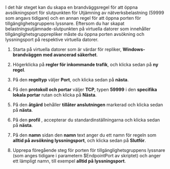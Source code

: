 I det här steget kan du skapa en brandväggsregel för att öppna avsökningsport för slutpunkten för Utjämning av nätverksbelastning (59999 som angavs tidigare) och en annan regel för att öppna porten för tillgänglighetsgruppens lyssnare. Eftersom du har skapat belastningsutjämnade-slutpunkten på virtuella datorer som innehåller tillgänglighetsgrupprepliker måste du öppna porten avsökning och lyssningsport på respektive virtuella datorer.

1. Starta på virtuella datorer som är värdar för repliker, **Windows-brandväggen med avancerad säkerhet**.

2. Högerklicka på **regler för inkommande trafik**, och klicka sedan på **ny regel**.

3. På den **regeltyp** väljer **Port**, och klicka sedan på **nästa**.

4. På den **protokoll och portar** väljer **TCP**, typen **59999** i den **specifika lokala portar** rutan och klicka på  **Nästa**.

5. På den **åtgärd** behåller **tillåter anslutningen** markerad och klicka sedan på **nästa**.

6. På den **profil** , accepterar du standardinställningarna och klicka sedan på **nästa**.

7. På den **namn** sidan den **namn** text anger du ett namn för regeln som **alltid på avsökning lyssningsport**, och klicka sedan på **Slutför**.

8. Upprepa föregående steg för porten för tillgänglighetsgruppens lyssnare (som anges tidigare i parametern $EndpointPort av skriptet) och anger ett lämpligt namn, till exempel **alltid på lyssningsport**.

